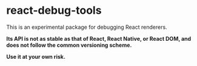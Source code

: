 # react-debug-tools

This is an experimental package for debugging React renderers.

**Its API is not as stable as that of React, React Native, or React DOM, and does not follow the common versioning scheme.**

**Use it at your own risk.**
